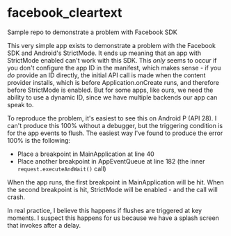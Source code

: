 # facebook_cleartext
Sample repo to demonstrate a problem with Facebook SDK

This very simple app exists to demonstrate a problem with the Facebook SDK and Android's StrictMode. It ends up meaning that an app with StrictMode enabled can't work with this SDK. This *only* seems to occur if you don't configure the app ID in the manifest, which makes sense - if you *do* provide an ID directly, the initial API call is made when the content provider installs, which is before Application.onCreate runs, and therefore before StrictMode is enabled. But for some apps, like ours, we need the ability to use a dynamic ID, since we have multiple backends our app can speak to.

To reproduce the problem, it's easiest to see this on Android P (API 28). I can't produce this 100% without a debugger, but the triggering condition is for the app events to flush. The easiest way I've found to produce the error 100% is the following:
* Place a breakpoint in MainApplication at line 40
* Place another breakpoint in AppEventQueue at line 182 (the inner `request.executeAndWait()` call)

When the app runs, the first breakpoint in MainApplication will be hit. When the second breakpoint is hit, StrictMode will be enabled - and the call will crash.

In real practice, I believe this happens if flushes are triggered at key moments. I suspect this happens for us because we have a splash screen that invokes after a delay.

